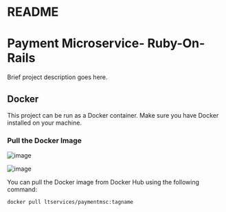 # README

# Payment Microservice- Ruby-On-Rails

Brief project description goes here.

## Docker

This project can be run as a Docker container. Make sure you have Docker installed on your machine.

### Pull the Docker Image



![image](https://github.com/LesterCerioli/Payments-Ruby-on-Rails/assets/13305576/73f1a75b-fdde-4658-bc95-75aacf7d6289)


![image](https://github.com/LesterCerioli/Payments-Ruby-on-Rails/assets/13305576/344d1fc1-d18a-4e75-afb4-b37199ee9f7f)


You can pull the Docker image from Docker Hub using the following command:

```bash
docker pull ltservices/paymentmsc:tagname
